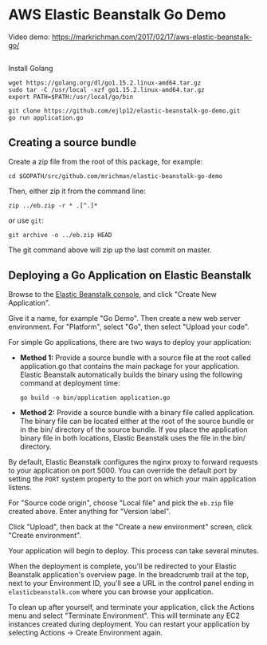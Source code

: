 # AWS Elastic Beanstalk Go Demo

Video demo: https://markrichman.com/2017/02/17/aws-elastic-beanstalk-go/

## 
Install Golang
```
wget https://golang.org/dl/go1.15.2.linux-amd64.tar.gz
sudo tar -C /usr/local -xzf go1.15.2.linux-amd64.tar.gz
export PATH=$PATH:/usr/local/go/bin
```


```
git clone https://github.com/ejlp12/elastic-beanstalk-go-demo.git
go run application.go
```

## Creating a source bundle

Create a zip file from the root of this package, for example:

`cd $GOPATH/src/github.com/mrichman/elastic-beanstalk-go-demo`

Then, either zip it from the command line:

`zip ../eb.zip -r * .[^.]*`

or use `git`:

`git archive -o ../eb.zip HEAD`

The git command above will zip up the last commit on master.

## Deploying a Go Application on Elastic Beanstalk

Browse to the [Elastic Beanstalk console](https://console.aws.amazon.com/elasticbeanstalk/), and click "Create New Application".

Give it a name, for example "Go Demo". Then create a new web server environment. For "Platform", select "Go", then select "Upload your code".

For simple Go applications, there are two ways to deploy your application:

* **Method 1:** Provide a source bundle with a source file at the root called application.go that contains the main package for your application. Elastic Beanstalk automatically builds the binary using the following command at deployment time:

    `go build -o bin/application application.go`

* **Method 2:** Provide a source bundle with a binary file called application. The binary file can be located either at the root of the source bundle or in the bin/ directory of the source bundle. If you place the application binary file in both locations, Elastic Beanstalk uses the file in the bin/ directory.

By default, Elastic Beanstalk configures the nginx proxy to forward requests to your application on port 5000. You can override the default port by setting the `PORT` system property to the port on which your main application listens.

For "Source code origin", choose "Local file" and pick the `eb.zip` file created above. Enter anything for "Version label".

Click "Upload", then back at the "Create a new environment" screen, click "Create environment".

Your application will begin to deploy. This process can take several minutes.

When the deployment is complete, you'll be redirected to your Elastic Beanstalk application's overview page. In the breadcrumb trail at the top, next to your Environment ID, you'll see a URL in the control panel ending in `elasticbeanstalk.com` where you can browse your application.

To clean up after yourself, and terminate your application, click the Actions menu and select "Terminate Environment". This will terminate any EC2 instances created during deployment. You can restart your application by selecting Actions -> Create Environment again.
